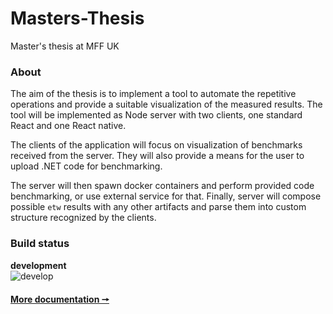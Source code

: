 # Masters-Thesis
Master's thesis at MFF UK

### About
The aim of the thesis is to implement a tool to automate the repetitive
operations and provide a suitable visualization of the measured results.
The tool will be implemented as Node server with two clients, one standard
React and one React native.

The clients of the application will focus on visualization of benchmarks received
from the server. They will also provide a means for the user to upload .NET code
for benchmarking.

The server will then spawn docker containers and perform provided code benchmarking,
or use external service for that. Finally, server will compose possible `etw`
results with any other artifacts and parse them into custom structure recognized
by the clients.

### Build status
**development**  \
![develop](https://github.com/Fezzzi/Masters-Thesis/actions/workflows/main.yml/badge.svg?branch=develop)

#### [More documentation 🠖](./docs/readme.md)
